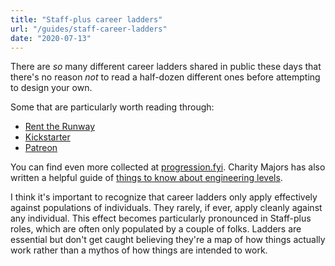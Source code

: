 ```yaml
---
title: "Staff-plus career ladders"
url: "/guides/staff-career-ladders"
date: "2020-07-13"
---
```


There are *so* many different career ladders shared in public these days
that there's no reason *not* to read a half-dozen different ones before
attempting to design your own.

Some that are particularly worth reading through:

* [Rent the Runway](https://docs.google.com/spreadsheets/d/1k4sO6pyCl_YYnf0PAXSBcX776rNcTjSOqDxZ5SDty-4/edit#gid=0)
* [Kickstarter](https://gist.github.com/jamtur01/aef437a79fee5a9cefdc#junioreng)
* [Patreon](https://levels.patreon.com)

You can find even more collected at [progression.fyi](https://www.progression.fyi).
Charity Majors has also written a helpful guide of [things to know about engineering levels](https://charity.wtf/2020/09/14/useful-things-to-know-about-engineering-levels/).

I think it's important to recognize that career ladders only apply effectively against
populations of individuals. They rarely, if ever, apply cleanly against any individual.
This effect becomes particularly pronounced in Staff-plus roles, which are often only
populated by a couple of folks. Ladders are essential but don't get caught believing
they're a map of how things actually work rather than a mythos of how things are intended to work.
